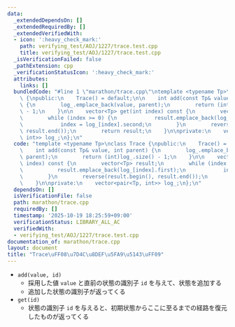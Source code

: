 ```yaml
---
data:
  _extendedDependsOn: []
  _extendedRequiredBy: []
  _extendedVerifiedWith:
  - icon: ':heavy_check_mark:'
    path: verifying_test/AOJ/1227/trace.test.cpp
    title: verifying_test/AOJ/1227/trace.test.cpp
  _isVerificationFailed: false
  _pathExtension: cpp
  _verificationStatusIcon: ':heavy_check_mark:'
  attributes:
    links: []
  bundledCode: "#line 1 \"marathon/trace.cpp\"\ntemplate <typename Tp>\nclass Trace\
    \ {\npublic:\n    Trace() = default;\n\n    int add(const Tp& value, int parent)\
    \ {\n        log_.emplace_back(value, parent);\n        return (int)log_.size()\
    \ - 1;\n    }\n\n    vector<Tp> get(int index) const {\n        vector<Tp> result;\n\
    \        while (index >= 0) {\n            result.emplace_back(log_[index].first);\n\
    \            index = log_[index].second;\n        }\n        reverse(result.begin(),\
    \ result.end());\n        return result;\n    }\n\nprivate:\n    vector<pair<Tp,\
    \ int>> log_;\n};\n"
  code: "template <typename Tp>\nclass Trace {\npublic:\n    Trace() = default;\n\n\
    \    int add(const Tp& value, int parent) {\n        log_.emplace_back(value,\
    \ parent);\n        return (int)log_.size() - 1;\n    }\n\n    vector<Tp> get(int\
    \ index) const {\n        vector<Tp> result;\n        while (index >= 0) {\n \
    \           result.emplace_back(log_[index].first);\n            index = log_[index].second;\n\
    \        }\n        reverse(result.begin(), result.end());\n        return result;\n\
    \    }\n\nprivate:\n    vector<pair<Tp, int>> log_;\n};\n"
  dependsOn: []
  isVerificationFile: false
  path: marathon/trace.cpp
  requiredBy: []
  timestamp: '2025-10-19 18:25:59+09:00'
  verificationStatus: LIBRARY_ALL_AC
  verifiedWith:
  - verifying_test/AOJ/1227/trace.test.cpp
documentation_of: marathon/trace.cpp
layout: document
title: "Trace\uFF08\u7D4C\u8DEF\u5FA9\u5143\uFF09"
---
```


- `add(value, id)`
  - 採用した値 `value` と直前の状態の識別子 `id` を与えて、状態を追加する
  - 追加した状態の識別子が返ってくる
- `get(id)`
  - 状態の識別子 `id` を与えると、初期状態からここに至るまでの経路を復元したものが返ってくる

